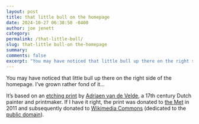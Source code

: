 ```yaml
---
layout: post
title: that little bull on the homepage
date: 2024-10-27 06:38:50 -0400
author: joe jenett
category: 
permalink: /that-little-bull/
slug: that-little bull-on the-homepage
summary: 
comments: false
excerpt: "You may have noticed that little bull up there on the right side of the homepage. I’ve grown rather fond of it...<p>(<a href='/that-little-bull/'>read more</a>)</p>"
---
```


You may have noticed that little bull up there on the right side of the homepage. I’ve grown rather fond of it...

<!--more-->

It’s based on an <a href="https://commons.wikimedia.org/wiki/File:Bull_Standing_in_Water,_from_Different_Animals_MET_DP828086.jpg">etching print</a> by <a title="Adriaen van de Velde - Wikipedia" href="https://en.wikipedia.org/wiki/Adriaen_van_de_Velde">Adriaen van de Velde</a>, a 17th century Dutch painter and printmaker. If I have it right, the print was donated to <a href="https://en.wikipedia.org/wiki/en:Metropolitan_Museum_of_Art">the Met</a> in 2011 and subsequently donated to <a title="Wikimedia Commons" href="https://commons.wikimedia.org/wiki/Main_Page">Wikimedia Commons</a> (dedicated to the <a href="https://creativecommons.org/publicdomain/zero/1.0/deed.en">public domain</a>).


<a href="https://brid.gy/publish/mastodon"></a>